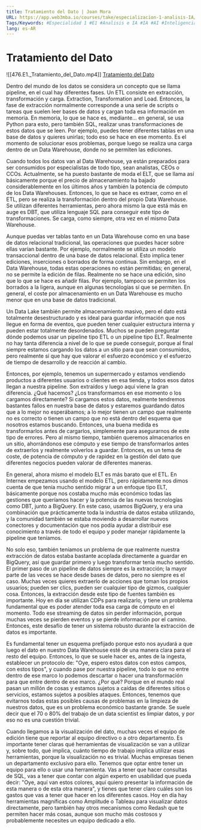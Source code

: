 ```yaml
---
title: Tratamiento del Dato | Joan Mora
URL: https://app.web3mba.io/courses/take/especializacion-1-analisis-IA/lessons/41630362-u2-tratamiento-del-dato-joan-mora
Tags/Keywords: #Especialidad 1 #E1 #Analisis e IA #IA #AI #Inteligencia Artificial #E1U2 #datos #Tratamiento de Datos #Joan Mora
lang: es-AR
---
```

# Tratamiento del Dato
![[476.E1._Tratamiento_del_Dato.mp4]]
[Tratamiento del Dato](https://app.web3mba.io/courses/take/especializacion-1-analisis-IA/lessons/41630362-u2-tratamiento-del-dato-joan-mora)

Dentro del mundo de los datos se considera un concepto que se llama pipeline, en el cual hay diferentes fases. Un ETL consiste en extracción, transformación y carga. Extraction, Transformation and Load. Entonces, la fase de extracción normalmente corresponde a una serie de scripts o tareas que suelen leer bases de datos y cargan toda esa información en memoria. En memoria, lo que se hace es, mediante... en general, se usa Python para esto, pero también SQL, realizar unas transformaciones de estos datos que se leen. Por ejemplo, puedes tener diferentes tablas en una base de datos y quieres unirlas; todo eso se hace en ese momento. Es el momento de solucionar esos problemas, porque luego se realiza una carga dentro de un Data Warehouse, donde no se permiten las ediciones.

Cuando todos los datos van al Data Warehouse, ya están preparados para ser consumidos por especialistas de todo tipo, sean analistas, CEOs o CCOs. Actualmente, se ha puesto bastante de moda el ELT, que se llama así básicamente porque el precio de almacenamiento ha bajado considerablemente en los últimos años y también la potencia de cómputo de los Data Warehouses. Entonces, lo que se hace es extraer, como en el ETL, pero se realiza la transformación dentro del propio Data Warehouse. Se utilizan diferentes herramientas, pero ahora mismo la que está más en auge es DBT, que utiliza lenguaje SQL para conseguir este tipo de transformaciones. Se carga, como siempre, otra vez en el mismo Data Warehouse.

Aunque puedas ver tablas tanto en un Data Warehouse como en una base de datos relacional tradicional, las operaciones que puedes hacer sobre ellas varían bastante. Por ejemplo, normalmente se utiliza un modelo transaccional dentro de una base de datos relacional. Esto implica tener ediciones, inserciones o borrados de forma continua. Sin embargo, en el Data Warehouse, todas estas operaciones no están permitidas; en general, no se permite la edición de filas. Realmente no se hace una edición, sino que lo que se hace es añadir filas. Por ejemplo, tampoco se permiten los borrados a la ligera, aunque en algunas tecnologías sí que se permiten. En general, el coste por almacenamiento en un Data Warehouse es mucho menor que en una base de datos tradicional.

Un Data Lake también permite almacenamiento masivo, pero el dato está totalmente desestructurado y es ideal para guardar información que nos llegue en forma de eventos, que pueden tener cualquier estructura interna y pueden estar totalmente desordenados. Muchos se pueden preguntar dónde podemos usar un pipeline tipo ETL o un pipeline tipo ELT. Realmente no hay tanta diferencia a nivel de lo que se puede conseguir, porque al final siempre estamos cargando los datos a un sitio para que sean consumidos, pero realmente sí que hay que valorar el esfuerzo económico y el esfuerzo de tiempo de desarrollo y de reacción al cambio.

Entonces, por ejemplo, tenemos un supermercado y estamos vendiendo productos a diferentes usuarios o clientes en esa tienda, y todos esos datos llegan a nuestra pipeline. Son extraídos y luego aquí viene la gran diferencia. ¿Qué hacemos? ¿Los transformamos en ese momento o los cargamos directamente? Si cargamos estos datos, realmente tendremos bastantes fallos en nuestra base de datos y estaremos guardando datos que a lo mejor no esperábamos; a lo mejor tienen un campo que realmente no es correcto o tienen un campo que no está dentro del esquema que nosotros estamos buscando. Entonces, una buena medida es transformarlos antes de cargarlos, simplemente para asegurarnos de este tipo de errores. Pero al mismo tiempo, también queremos almacenarlos en un sitio, ahorrándonos ese cómputo y ese tiempo de transformarlos antes de extraerlos y realmente volverlos a guardar. Entonces, es un tema de coste, de potencia de cómputo y de rapidez en la gestión del dato que diferentes negocios pueden valorar de diferentes maneras.

En general, ahora mismo el modelo ELT es más barato que el ETL. En Internex empezamos usando el modelo ETL, pero rápidamente nos dimos cuenta de que tenía mucho sentido migrar a un enfoque tipo ELT, básicamente porque nos costaba mucho más económico todas las gestiones que queríamos hacer y la potencia de las nuevas tecnologías como DBT, junto a BigQuery. En este caso, usamos BigQuery, y era una combinación que prácticamente toda la industria de datos estaba utilizando, y la comunidad también se estaba moviendo a desarrollar nuevos conectores y documentación que nos podía ayudar a distribuir ese conocimiento a través de todo el equipo y poder manejar rápidamente la pipeline que teníamos.

No solo eso, también teníamos un problema de que realmente nuestra extracción de datos estaba bastante acoplada directamente a guardar en BigQuery, así que guardar primero y luego transformar tenía mucho sentido. El primer paso de un pipeline de datos siempre es la extracción; la mayor parte de las veces se hace desde bases de datos, pero no siempre es el caso. Muchas veces quieres extraerlo de acciones que toman los propios usuarios; pueden ser clics, pueden ser cualquier tipo de gizmos, cualquier cosa. Entonces, la extracción desde este tipo de fuentes también es importante. Hoy en día se utilizan CDPs para realizarlo, y tiene un problema fundamental que es poder atender toda esa carga de cómputo en el momento. Todo ese streaming de datos sin perder información, porque muchas veces se pierden eventos y se pierde información por el camino. Entonces, este desafío de tener un sistema robusto durante la extracción de datos es importante.

Es fundamental tener un esquema prefijado porque esto nos ayudará a que luego el dato en nuestro Data Warehouse esté de una manera clara para el resto del equipo. Entonces, lo que se suele hacer es, antes de la ingesta, establecer un protocolo de: "Oye, espero estos datos con estos campos, con estos tipos", y cuando pase por nuestra pipeline, todo lo que no entre dentro de ese marco lo podemos descartar o hacer una transformación para que entre dentro de ese marco. ¿Por qué? Porque en el mundo real pasan un millón de cosas y estamos sujetos a caídas de diferentes sitios o servicios, estamos sujetos a posibles ataques. Entonces, tenemos que evitarnos todas estas posibles causas de problemas en la limpieza de nuestros datos, que es un problema económico bastante grande. Se suele decir que el 70 o 80% del trabajo de un data scientist es limpiar datos, y por eso no es una cuestión trivial.

Cuando llegamos a la visualización del dato, muchas veces el equipo de edición tiene que reportar al equipo directivo o a otro departamento. Es importante tener claras qué herramientas de visualización se van a utilizar y, sobre todo, qué implica, cuánto tiempo de trabajo implica utilizar esas herramientas, porque la visualización no es trivial. Muchas empresas tienen un departamento exclusivo para ello. Tenemos que optar entre tener un equipo para ello o usar una herramienta. Vas a tener que hacer consultas de SQL, vas a tener que contar con algún experto en usabilidad que pueda decir: "Oye, aquí van estos colores, aquí quiero presentar la información de esta manera o de esta otra manera", y tienes que tener claro cuáles son los gastos que vas a tener que hacer en los diferentes casos. Hoy en día hay herramientas magníficas como Amplitude o Tableau para visualizar datos directamente, pero también hay otros mecanismos como Redash que te permiten hacer más cosas, aunque son mucho más costosos y probablemente necesites un equipo dedicado a ello.